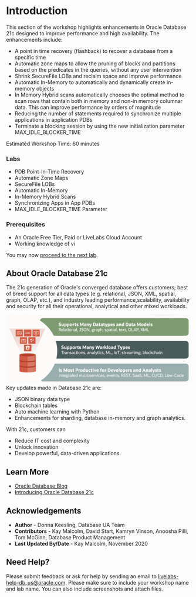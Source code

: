 # Introduction

This section of the workshop highlights enhancements in Oracle Database 21c designed to improve performance and high availability. The enhancements include:
- A point in time recovery (flashback) to recover a database from a specific time
- Automatic zone maps to allow the pruning of blocks and partitions based on the predicates in the queries, without any user intervention
- Shrink SecureFile LOBs and reclaim space and improve performance
- Automatic In-Memory to automatically and dynamically create in-memory objects
- In Memory Hybrid scans automatically chooses the optimal method to scan rows that contain both in memory and non-in memory columnar data. This can improve performance by orders of magnitude
- Reducing the number of statements required to synchronize multiple applications in application PDBs
- Terminate a blocking session by using the new initialization parameter MAX\_IDLE\_BLOCKER\_TIME

Estimated Workshop Time: 60 minutes

### Labs
* PDB Point-In-Time Recovery
* Automatic Zone Maps
* SecureFile LOBs
* Automatic In-Memory
* In-Memory Hybrid Scans
* Synchronizing Apps in App PDBs
* MAX\_IDLE\_BLOCKER\_TIME Parameter

### Prerequisites

* An Oracle Free Tier, Paid or LiveLabs Cloud Account
* Working knowledge of vi

You may now [proceed to the next lab](#next).

## About Oracle Database 21c
The 21c generation of Oracle's converged database offers customers; best of breed support for all data types (e.g. relational, JSON, XML, spatial, graph, OLAP, etc.), and industry leading performance,scalability, availability and security for all their operational, analytical and other mixed workloads.

 ![Oracle DB 21c Advantages](images/21c-support.png "Oracle DB 21c Advantages")
Key updates made in Database 21c are:
* JSON binary data type
* Blockchain tables
* Auto machine learning with Python
* Enhancements for sharding, database in-memory and graph analytics.

With 21c, customers can
* Reduce IT cost and complexity
* Unlock innovation
* Develop powerful, data-driven applications


## Learn More

* [Oracle Database Blog](http://blogs.oracle.com/database)
* [Introducing Oracle Database 21c](https://blogs.oracle.com/database/introducing-oracle-database-21c)

## Acknowledgements
* **Author** - Donna Keesling, Database UA Team
* **Contributors** - Kay Malcolm, David Start, Kamryn Vinson, Anoosha Pilli, Tom McGinn, Database Product Management
* **Last Updated By/Date** - Kay Malcolm, November 2020

## Need Help?

Please submit feedback or ask for help by sending an email to livelabs-help-db_us@oracle.com. Please make sure to include your workshop name and lab name.  You can also include screenshots and attach files.
